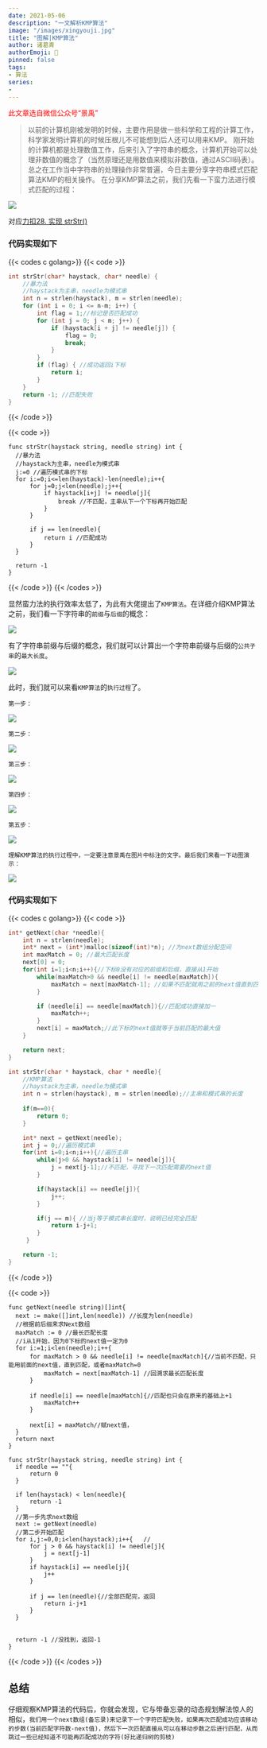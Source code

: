 ```yaml
---
date: 2021-05-06
description: "一文解析KMP算法"
image: "/images/xingyouji.jpg"
title: "图解|KMP算法"
author: 诸葛青
authorEmoji: 🎅
pinned: false
tags:
- 算法
series:
-   
---
```


<font style="color: red">此文章选自微信公众号“景禹”</font>


>以前的计算机刚被发明的时候，主要作用是做一些科学和工程的计算工作，科学家发明计算机的时候压根儿不可能想到后人还可以用来KMP。
>刚开始的计算机都是处理数值工作，后来引入了字符串的概念，计算机开始可以处理非数值的概念了（当然原理还是用数值来模拟非数值，通过ASCII码表）。
>总之在工作当中字符串的处理操作非常普遍，今日主要分享字符串模式匹配算法KMP的相关操作。
>在分享KMP算法之前，我们先看一下蛮力法进行模式匹配的过程：

![](/images/article/10.gif)

对应[力扣28. 实现 strStr()](https://leetcode-cn.com/problems/implement-strstr/)

### 代码实现如下

{{< codes c golang>}}
  {{< code >}}

```c
int strStr(char* haystack, char* needle) {
    //暴力法
    //haystack为主串，needle为模式串
    int n = strlen(haystack), m = strlen(needle);
    for (int i = 0; i <= n-m; i++) {
        int flag = 1;//标记是否匹配成功
        for (int j = 0; j < m; j++) {
            if (haystack[i + j] != needle[j]) {
                flag = 0;
                break;
            }
        }
        if (flag) { //成功返回i下标
            return i;
        }
    }
    return -1; //匹配失败
}
```

  {{< /code >}}

  {{< code >}}

  ```golang
func strStr(haystack string, needle string) int {
    //暴力法
    //haystack为主串，needle为模式串
    j:=0 //遍历模式串的下标
    for i:=0;i<=len(haystack)-len(needle);i++{
        for j=0;j<len(needle);j++{
            if haystack[i+j] != needle[j]{
                break //不匹配，主串从下一个下标再开始匹配
            }
        }

        if j == len(needle){
            return i //匹配成功
        }
    }

    return -1
}
  ```
  {{< /code >}}
{{< /codes >}}

显然蛮力法的执行效率太低了，为此有大佬提出了``KMP算法``。在详细介绍KMP算法之前，我们看一下字符串的``前缀``与``后缀``的概念：

![](/images/article/1.webp)

有了字符串前缀与后缀的概念，我们就可以计算出一个字符串前缀与后缀的``公共子串``的``最大长度``。

![](/images/article/2.png)

此时，我们就可以来看``KMP算法``的``执行过程``了。

``第一步：``

![](/images/article/3.webp)

``第二步：``

![](/images/article/4.webp)

``第三步：``

![](/images/article/1.png)

``第四步：``

![](/images/article/3.png)

``第五步：``

![](/images/article/4.png)

``理解KMP算法的执行过程中，一定要注意景禹在图片中标注的文字。最后我们来看一下动图演示：``

![](/images/article/2.gif)

### 代码实现如下

{{< codes c golang>}}
  {{< code >}}

```c
int* getNext(char *needle){
    int n = strlen(needle);
    int* next = (int*)malloc(sizeof(int)*n); //为next数组分配空间
    int maxMatch = 0; //最大匹配长度
    next[0] = 0;
    for(int i=1;i<n;i++){//下标0没有对应的前缀和后缀，直接从1开始
        while(maxMatch>0 && needle[i] != needle[maxMatch]){
            maxMatch = next[maxMatch-1]; //如果不匹配就用之前的next值直到匹配或者maxMatch再次为0
        }

        if (needle[i] == needle[maxMatch]){//匹配成功直接加一
            maxMatch++;
        }
        next[i] = maxMatch;//此下标的next值就等于当前匹配的最大值
    }

    return next;
}

int strStr(char * haystack, char * needle){
    //KMP算法
    //haystack为主串，needle为模式串
    int n = strlen(haystack), m = strlen(needle);//主串和模式串的长度
    
    if(m==0){
        return 0;
    }

    int* next = getNext(needle);
    int j = 0;//遍历模式串
    for(int i=0;i<n;i++){//遍历主串
        while(j>0 && haystack[i] != needle[j]){
            j = next[j-1];//不匹配，寻找下一次匹配需要的next值
        }

        if(haystack[i] == needle[j]){
            j++;
        }

        if(j == m){ //当j等于模式串长度时，说明已经完全匹配
            return i-j+1;
        }
     }

    return -1;
}
```

  {{< /code >}}

  {{< code >}}

  ```golang
func getNext(needle string)[]int{
	next := make([]int,len(needle)) //长度为len(needle)
	//根据前后缀来求Next数组
	maxMatch := 0 //最长匹配长度
	//i从1开始，因为0下标的next值一定为0
	for i:=1;i<len(needle);i++{
		for maxMatch > 0 && needle[i] != needle[maxMatch]{//当前不匹配，只能用前面的next值，直到匹配，或者maxMatch=0
			maxMatch = next[maxMatch-1] //回溯求最长匹配长度
		}

		if needle[i] == needle[maxMatch]{//匹配也只会在原来的基础上+1
			maxMatch++
		}

		next[i] = maxMatch//赋next值，
	}
	return next
}

func strStr(haystack string, needle string) int {
	if needle == ""{
		return 0
	}

	if len(haystack) < len(needle){
		return -1
	}
	//第一步先求next数组
	next := getNext(needle)
	//第二步开始匹配
	for i,j:=0,0;i<len(haystack);i++{   //
		for j > 0 && haystack[i] != needle[j]{
			j = next[j-1]
		}
		if haystack[i] == needle[j]{
			j++
		}

		if j == len(needle){//全部匹配完，返回
			return i-j+1
		}
	}


	return -1 //没找到，返回-1
}
  ```
  {{< /code >}}
{{< /codes >}}

## 总结

仔细观察KMP算法的代码后，你就会发现，它与带备忘录的动态规划解法惊人的相似，``我们用一个next数组(备忘录)来记录下一个字符匹配失败，如果再次匹配成功应该移动的步数(当前匹配字符数-next值)，然后下一次匹配直接从可以在移动步数之后进行匹配，从而跳过一些已经知道不可能再匹配成功的字符(好比递归树的剪枝)``